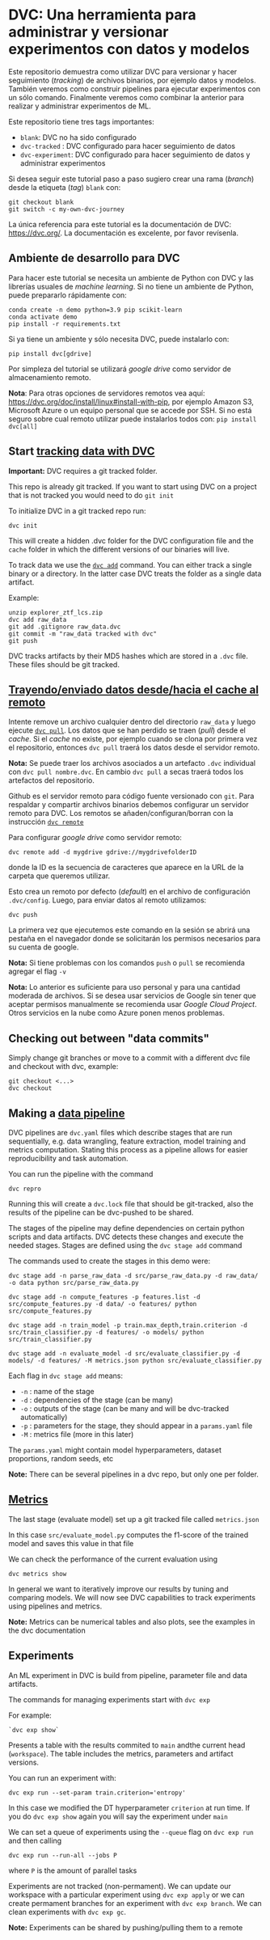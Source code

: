 
# DVC: Una herramienta para administrar y versionar experimentos con datos y modelos

Este repositorio demuestra como utilizar DVC para versionar y hacer seguimiento (*tracking*) de archivos binarios, por ejemplo datos y modelos. También veremos como construir pipelines para ejecutar experimentos con un sólo comando. Finalmente veremos como combinar la anterior para realizar y administrar experimentos de ML.

Este repositorio tiene tres tags importantes:

- `blank`: DVC no ha sido configurado
- `dvc-tracked` : DVC configurado para hacer seguimiento de datos 
- `dvc-experiment`: DVC configurado para hacer seguimiento de datos y administrar experimentos

Si desea seguir este tutorial paso a paso sugiero crear una rama (*branch*) desde la etiqueta (*tag*) `blank` con:

    git checkout blank
    git switch -c my-own-dvc-journey

La única referencia para este tutorial es la documentación de DVC: https://dvc.org/. La documentación es excelente, por favor revísenla. 

## Ambiente de desarrollo para DVC

Para hacer este tutorial se necesita un ambiente de Python con DVC y las librerías usuales de *machine learning*. Si no tiene un ambiente de Python, puede prepararlo rápidamente con:

    conda create -n demo python=3.9 pip scikit-learn
    conda activate demo
    pip install -r requirements.txt

Si ya tiene un ambiente y sólo necesita DVC, puede instalarlo con:

    pip install dvc[gdrive]

Por simpleza del tutorial se utilizará *google drive* como servidor de almacenamiento remoto.

**Nota**: Para otras opciones de servidores remotos vea aquí: https://dvc.org/doc/install/linux#install-with-pip, por ejemplo Amazon S3, Microsoft Azure o un equipo personal que se accede por SSH. Si no está seguro sobre cual remoto utilizar puede instalarlos todos con: `pip install dvc[all]`


## Start [tracking data with DVC](https://dvc.org/doc/start/data-management/data-versioning)

**Important:** DVC requires a git tracked folder. 

This repo is already git tracked. If you want to start using DVC on a project that is not tracked you would need to do `git init`

To initialize DVC in a git tracked repo run:

    dvc init
    
This will create a hidden .dvc folder for the DVC configuration file and the `cache` folder in which the different versions of our binaries will live.

To track data we use the [`dvc add`](https://dvc.org/doc/command-reference/add) command. You can either track a single binary or a directory. In the latter case DVC treats the folder as a single data artifact.

Example:

    unzip explorer_ztf_lcs.zip
    dvc add raw_data
    git add .gitignore raw_data.dvc
    git commit -m "raw_data tracked with dvc"
    git push

DVC tracks artifacts by their MD5 hashes which are stored in a `.dvc` file. These files should be git tracked.

## [Trayendo/enviado datos desde/hacia el cache al remoto](https://dvc.org/doc/start/data-management/data-pipelines)

Intente remove un archivo cualquier dentro del directorio `raw_data` y luego ejecute [`dvc pull`](https://dvc.org/doc/command-reference/pull). Los datos que se han perdido se traen (*pull*) desde el *cache*. Si el *cache* no existe, por ejemplo cuando se clona por primera vez el repositorio, entonces `dvc pull` traerá los datos desde el servidor remoto.

**Nota:** Se puede traer los archivos asociados a un artefacto `.dvc` individual con `dvc pull nombre.dvc`. En cambio `dvc pull` a secas traerá todos los artefactos del repositorio.

Github es el servidor remoto para código fuente versionado con `git`. Para respaldar y compartir archivos binarios debemos configurar un servidor remoto para DVC. Los remotos se añaden/configuran/borran con la instrucción [`dvc remote`](https://dvc.org/doc/command-reference/remote#remote)

Para configurar *google drive* como servidor remoto:

    dvc remote add -d mygdrive gdrive://mygdrivefolderID

donde la ID es la secuencia de caracteres que aparece en la URL de la carpeta que queremos utilizar.

Esto crea un remoto por defecto (*default*) en el archivo de configuración `.dvc/config`. Luego, para enviar datos al remoto utilizamos:

    dvc push

La primera vez que ejecutemos este comando en la sesión se abrirá una pestaña en el navegador donde se solicitarán los permisos necesarios para su cuenta de google. 
    
**Nota:** Si tiene problemas con los comandos `push` o `pull` se recomienda agregar el flag `-v` 

**Nota:** Lo anterior es suficiente para uso personal y para una cantidad moderada de archivos. Si se desea usar servicios de Google sin tener que aceptar permisos manualmente se recomienda usar *Google Cloud Project*. Otros servicios en la nube como Azure ponen menos problemas.

## Checking out between "data commits"

Simply change git branches or move to a commit with a different dvc file and checkout with dvc, example:

    git checkout <...>
    dvc checkout

## Making a [data pipeline](https://dvc.org/doc/start/data-management/data-pipelines)

DVC pipelines are `dvc.yaml` files which describe stages that are run sequentially, e.g. data wrangling, feature extraction, model training and metrics computation. Stating this process as a pipeline allows for easier reproducibility and task automation.

You can run the pipeline with the command

    dvc repro

Running this will create a `dvc.lock` file that should be git-tracked, also the results of the pipeline can be dvc-pushed to be shared.

The stages of the pipeline may define dependencies on certain python scripts and data artifacts. DVC detects these changes and execute the needed stages. Stages are defined using the `dvc stage add` command

The commands used to create the stages in this demo were:

    dvc stage add -n parse_raw_data -d src/parse_raw_data.py -d raw_data/ -o data python src/parse_raw_data.py 

    dvc stage add -n compute_features -p features.list -d src/compute_features.py -d data/ -o features/ python src/compute_features.py

    dvc stage add -n train_model -p train.max_depth,train.criterion -d src/train_classifier.py -d features/ -o models/ python src/train_classifier.py

    dvc stage add -n evaluate_model -d src/evaluate_classifier.py -d models/ -d features/ -M metrics.json python src/evaluate_classifier.py


Each flag in `dvc stage add` means:

- `-n` : name of the stage
- `-d` : dependencies of the stage (can be many)
- `-o` : outputs of the stage (can be many and will be dvc-tracked automatically)
- `-p` : parameters for the stage, they should appear in a `params.yaml` file
- `-M` : metrics file (more in this later)

The `params.yaml` might contain model hyperparameters, dataset proportions, random seeds, etc

**Note:** There can be several pipelines in a dvc repo, but only one per folder.

## [Metrics](https://dvc.org/doc/start/data-management/metrics-parameters-plots)

The last stage (evaluate model) set up a git tracked file called `metrics.json` 

In this case `src/evaluate_model.py` computes the f1-score of the trained model and saves this value in that file

We can check the performance of the current evaluation using

    dvc metrics show 

In general we want to iteratively improve our results by tuning and comparing models. We will now see DVC capabilities to track experiments using pipelines and metrics.

**Note:** Metrics can be numerical tables and also plots, see the examples in the dvc documentation

## Experiments 

An ML experiment in DVC is build from pipeline, parameter file and data artifacts. 

The commands for managing experiments start with `dvc exp`

For example:

    `dvc exp show`

Presents a table with the results  commited to `main` andthe current head (`workspace`). The table includes the metrics, parameters and artifact versions.

You can run an experiment with:

    dvc exp run --set-param train.criterion='entropy'

In this case we modified the DT hyperparameter `criterion` at run time. If you do `dvc exp show` again you will say the experiment under `main`

We can set a queue of experiments using the `--queue` flag on `dvc exp run` and then calling

    dvc exp run --run-all --jobs P

where `P` is the amount of parallel tasks

Experiments are not tracked (non-permament). We can update our workspace with a particular experiment using `dvc exp apply` or we can create permament branches for an experiment with `dvc exp branch`. We can clean experiments with `dvc exp gc`. 

**Note:** Experiments can be shared by pushing/pulling them to a remote

